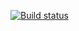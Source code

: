 [![Build status](https://ci.appveyor.com/api/projects/status/7jds6wg5yfioe8ov?svg=true)](https://ci.appveyor.com/project/shayu78/ajs-unit-test-3)
